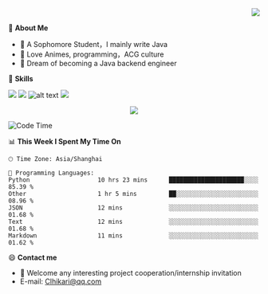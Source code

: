 <a href="#">
  <img align="right" src="https://github-readme-stats.vercel.app/api?username=Clhikari&count_private=true&show_icons=true&theme=tokyonight" />
</a>

<br>

💭 **About Me**

-  🏫 A Sophomore Student，I mainly write Java
-  🍕 Love Animes, programming，ACG culture
-  🌌 Dream of becoming a Java backend engineer

🍉 **Skills**

![](https://img.shields.io/badge/java-c47c1c)
![](https://img.shields.io/badge/-Python-3e74a2?style=flat-square&logo=Python&logoColor=fff)
![alt text](https://img.shields.io/badge/-Linux-000000?style=flat-square&logo=Linux&logoColor=fff)
![](https://img.shields.io/badge/-Docker-2496ED?style=flat-square&logo=Docker&logoColor=fff)

<p align="center">
<img src="https://profile-counter.glitch.me/Clhikari/count.svg" />
</p>

<!--START_SECTION:waka-->
![Code Time](http://img.shields.io/badge/Code%20Time-127%20hrs%2032%20mins-blue)

📊 **This Week I Spent My Time On** 

```text
🕑︎ Time Zone: Asia/Shanghai

💬 Programming Languages: 
Python                   10 hrs 23 mins      █████████████████████░░░░   85.39 % 
Other                    1 hr 5 mins         ██░░░░░░░░░░░░░░░░░░░░░░░   08.96 % 
JSON                     12 mins             ░░░░░░░░░░░░░░░░░░░░░░░░░   01.68 % 
Text                     12 mins             ░░░░░░░░░░░░░░░░░░░░░░░░░   01.68 % 
Markdown                 11 mins             ░░░░░░░░░░░░░░░░░░░░░░░░░   01.62 % 
```


<!--END_SECTION:waka-->

 😄 **Contact me**
- 🚀 Welcome any interesting project cooperation/internship invitation
- E-mail: Clhikari@qq.com
